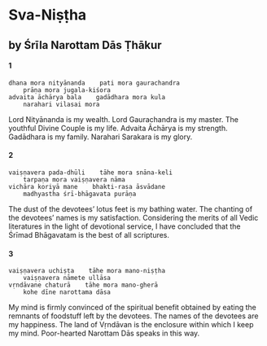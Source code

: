 # Sva-Niṣṭha

## by Śrīla Narottam Dās Ṭhākur

#### 1

    dhana mora nityānanda    pati mora gaurachandra
        prāṇa mora jugala-kiśora
    advaita āchārya bala    gadādhara mora kula
        narahari vilasai mora

Lord Nityānanda is my wealth. Lord Gaurachandra is my master. The youthful Divine Couple is my life. Advaita Āchārya is my strength. Gadādhara is my family. Narahari Sarakara is my glory.

#### 2

    vaiṣṇavera pada-dhūli    tāhe mora snāna-keli
        tarpaṇa mora vaiṣṇavera nāma
    vichāra koriyā mane    bhakti-rasa āsvādane
        madhyastha śrī-bhāgavata purāṇa

The dust of the devotees’ lotus feet is my bathing water. The chanting of the devotees’ names is my satisfaction. Considering the merits of all Vedic literatures in the light of devotional service, I have concluded that the Śrīmad Bhāgavatam is the best of all scriptures.

#### 3

    vaiṣṇavera uchiṣṭa    tāhe mora mano-niṣṭha
        vaiṣṇavera nāmete ullāsa
    vṛndāvane chaturā    tāhe mora mano-gherā
        kohe dīne narottama dāsa

My mind is firmly convinced of the spiritual benefit obtained by eating the remnants of foodstuff left by the devotees. The names of the devotees are my happiness. The land of Vṛndāvan is the enclosure within which I keep my mind. Poor-hearted Narottam Dās speaks in this way.

